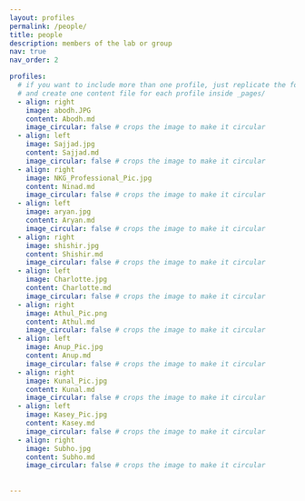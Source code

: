 ```yaml
---
layout: profiles
permalink: /people/
title: people
description: members of the lab or group
nav: true
nav_order: 2

profiles:
  # if you want to include more than one profile, just replicate the following block
  # and create one content file for each profile inside _pages/
  - align: right
    image: abodh.JPG
    content: Abodh.md
    image_circular: false # crops the image to make it circular
  - align: left
    image: Sajjad.jpg
    content: Sajjad.md
    image_circular: false # crops the image to make it circular
  - align: right
    image: NKG_Professional_Pic.jpg
    content: Ninad.md
    image_circular: false # crops the image to make it circular
  - align: left
    image: aryan.jpg
    content: Aryan.md
    image_circular: false # crops the image to make it circular
  - align: right
    image: shishir.jpg
    content: Shishir.md
    image_circular: false # crops the image to make it circular
  - align: left
    image: Charlotte.jpg
    content: Charlotte.md
    image_circular: false # crops the image to make it circular
  - align: right
    image: Athul_Pic.png
    content: Athul.md
    image_circular: false # crops the image to make it circular
  - align: left
    image: Anup_Pic.jpg
    content: Anup.md
    image_circular: false # crops the image to make it circular
  - align: right
    image: Kunal_Pic.jpg
    content: Kunal.md
    image_circular: false # crops the image to make it circular
  - align: left
    image: Kasey_Pic.jpg
    content: Kasey.md
    image_circular: false # crops the image to make it circular 
  - align: right
    image: Subho.jpg
    content: Subho.md
    image_circular: false # crops the image to make it circular
    
  
---
```



